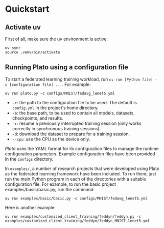 # Quickstart

## Activate uv
First of all, make sure the uv environment is active:
```shell
uv sync
source .venv/bin/activate
```

## Running Plato using a configuration file
To start a federated learning training workload, run `uv run [Python file] -c [configuration file] ...`. For example:

```shell
uv run plato.py -c configs/MNIST/fedavg_lenet5.yml
```
- `-c`: the path to the configuration file to be used. The default is `config.yml` in the project's home directory.
- `-b`: the base path, to be used to contain all models, datasets, checkpoints, and results.
- `-r`: resume a previously interrupted training session (only works correctly in synchronous training sessions).
- `-d`: download the dataset to prepare for a training session.
- `--cpu`: use the CPU as the device only.


_Plato_ uses the YAML format for its configuration files to manage the runtime configuration parameters. Example configuration files have been provided in the `configs` directory.

In `examples/`, a number of research projects that were developed using Plato as the federated learning framework have been included. To run them, just run the main Python program in each of the directories with a suitable configuration file. For example, to run the basic project examples/basic/basic.py, run the command:
```shell
uv run examples/basic/basic.py -c configs/MNIST/fedavg_lenet5.yml
```
Here is another example:
```shell
uv run examples/customized_client_training/feddyn/feddyn.py -c examples/customized_client_training/feddyn/feddyn_MNIST_lenet5.yml
```

